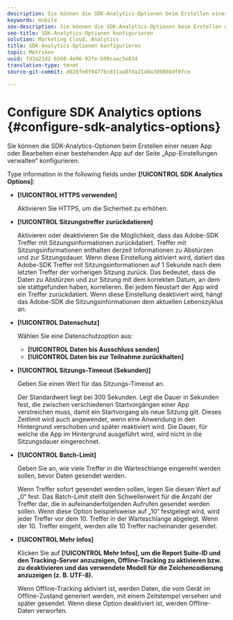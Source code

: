 ```yaml
---
description: Sie können die SDK-Analytics-Optionen beim Erstellen einer neuen App oder Bearbeiten einer bestehenden App auf der Seite „App-Einstellungen verwalten“ konfigurieren.
keywords: mobile
seo-description: Sie können die SDK-Analytics-Optionen beim Erstellen einer neuen App oder Bearbeiten einer bestehenden App auf der Seite „App-Einstellungen verwalten“ konfigurieren.
seo-title: SDK-Analytics-Optionen konfigurieren
solution: Marketing Cloud, Analytics
title: SDK-Analytics-Optionen konfigurieren
topic: Metriken
uuid: fd3a21d2-6560-4e96-92fe-b99caac5e834
translation-type: tm+mt
source-git-commit: d028fe0f9477bc011aa8fda21a0a389808df0fce

---
```



# Configure SDK Analytics options {#configure-sdk-analytics-options}

Sie können die SDK-Analytics-Optionen beim Erstellen einer neuen App oder Bearbeiten einer bestehenden App auf der Seite „App-Einstellungen verwalten“ konfigurieren.

Type information in the following fields under **[!UICONTROL SDK Analytics Options]**:

* **[!UICONTROL HTTPS verwenden]**

   Aktivieren Sie HTTPS, um die Sicherheit zu erhöhen.

* **[!UICONTROL Sitzungstreffer zurückdatieren]**

   Aktivieren oder deaktivieren Sie die Möglichkeit, dass das Adobe-SDK Treffer mit Sitzungsinformationen zurückdatiert. Treffer mit Sitzungsinformationen enthalten derzeit Informationen zu Abstürzen und zur Sitzungsdauer. Wenn diese Einstellung aktiviert wird, datiert das Adobe-SDK Treffer mit Sitzungsinformationen auf 1 Sekunde nach dem letzten Treffer der vorherigen Sitzung zurück. Das bedeutet, dass die Daten zu Abstürzen und zur Sitzung mit dem korrekten Datum, an dem sie stattgefunden haben, korrelieren. Bei jedem Neustart der App wird ein Treffer zurückdatiert. Wenn diese Einstellung deaktiviert wird, hängt das Adobe-SDK die Sitzungsinformationen dem aktuellen Lebenszyklus an.

* **[!UICONTROL Datenschutz]**

   Wählen Sie eine Datenschutzoption aus:

   * **[!UICONTROL Daten bis Ausschluss senden]**
   * **[!UICONTROL Daten bis zur Teilnahme zurückhalten]**

* **[!UICONTROL Sitzungs-Timeout (Sekunden)]**

   Geben Sie einen Wert für das Sitzungs-Timeout an.

   Der Standardwert liegt bei 300 Sekunden. Legt die Dauer in Sekunden fest, die zwischen verschiedenen Startvorgängen einer App verstreichen muss, damit ein Startvorgang als neue Sitzung gilt. Dieses Zeitlimit wird auch angewendet, wenn eine Anwendung in den Hintergrund verschoben und später reaktiviert wird. Die Dauer, für welche die App im Hintergrund ausgeführt wird, wird nicht in die Sitzungsdauer eingerechnet.

* **[!UICONTROL Batch-Limit]**

   Geben Sie an, wie viele Treffer in die Warteschlange eingereiht werden sollen, bevor Daten gesendet werden.

   Wenn Treffer sofort gesendet werden sollen, legen Sie diesen Wert auf „0“ fest. Das Batch-Limit stellt den Schwellenwert für die Anzahl der Treffer dar, die in aufeinanderfolgenden Aufrufen gesendet werden sollen. Wenn diese Option beispielsweise auf „10“ festgelegt wird, wird jeder Treffer vor dem 10. Treffer in der Warteschlange abgelegt. Wenn der 10. Treffer eingeht, werden alle 10 Treffer nacheinander gesendet.

* **[!UICONTROL Mehr Infos]**

   Klicken Sie auf **[!UICONTROL Mehr Infos], um die Report Suite-ID und den Tracking-Server anzuzeigen, Offline-Tracking zu aktivieren bzw. zu deaktivieren und das verwendete Modell für die Zeichencodierung anzuzeigen (z. B. UTF-8).**

   Wenn Offline-Tracking aktiviert ist, werden Daten, die vom Gerät im Offline-Zustand generiert werden, mit einem Zeitstempel versehen und später gesendet. Wenn diese Option deaktiviert ist, werden Offline-Daten verworfen.
